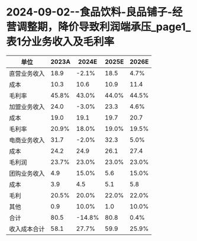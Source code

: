 # 2024-09-02--食品饮料-良品铺子-经营调整期，降价导致利润端承压_page1_表1分业务收入及毛利率

| 单位 | 2023A | 2024E | 2025E | 2026E |
| --- | --- | --- | --- | --- |
| 直营业务收入 | 18.9 | -2.1% | 18.5 | 4.7% | 5.5% |
| 成本 | 10.3 | 10.6 | 10.9 | 11.4 |
| 毛利率 | 45.8% | 43.0% | 44.0% | 44.5% |
| 加盟业务收入 | 24.0 | -3.0% | 23.3 | 4.6% | 5.6% |
| 成本 | 19.0 | 19.1 | 19.7 | 20.7 |
| 毛利率 | 20.9% | 18.0% | 19.0% | 19.5% |
| 电商业务收入 | 31.7 | -2.0% | 32.3 | 5.0% | 5.0% |
| 成本 | 24.2 | 24.9 | 26.1 | 27.4 |
| 毛利润 | 23.7% | 23.0% | 23.0% | 23.0% |
| 团购业务收入 | 4.9 | 15.0% | 5.6 | 15.0% | 15.0% |
| 成本 | 3.9 | 4.5 | 5.1 | 5.8 |
| 毛利 | 20.5% | 20.0% | 22.0% | 22.0% |
| 其他 | 0.9 | 10.0% | 1.0 | 10.0% | 10.0% |
| 合计 | 80.5 | -14.8% | 80.8 | 0.4% | 5.6% |
| 收入成本合计 | 58.1 | 27.7% | 59.9 | 25.9% | 26.7% |